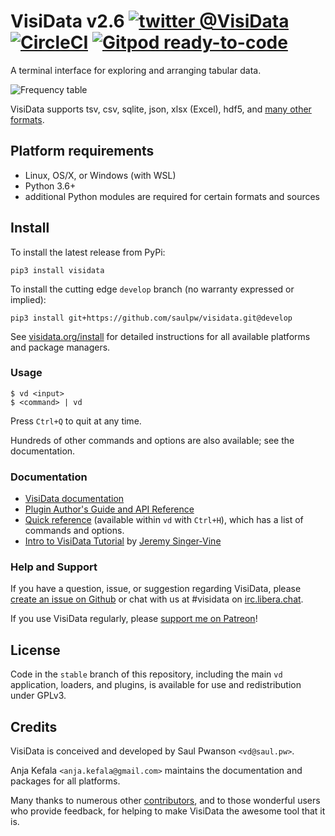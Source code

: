 
# VisiData v2.6 [![twitter @VisiData][1.1]][1] [![CircleCI](https://circleci.com/gh/saulpw/visidata/tree/stable.svg?style=svg)](https://circleci.com/gh/saulpw/visidata/tree/stable) [![Gitpod ready-to-code](https://img.shields.io/badge/Gitpod-ready--to--code-blue?logo=gitpod)](https://gitpod.io/#https://github.com/saulpw/visidata)

A terminal interface for exploring and arranging tabular data.

![Frequency table](http://visidata.org/freq-move-row.gif)

VisiData supports tsv, csv, sqlite, json, xlsx (Excel), hdf5, and [many other formats](https://visidata.org/formats).

## Platform requirements

- Linux, OS/X, or Windows (with WSL)
- Python 3.6+
- additional Python modules are required for certain formats and sources

## Install

To install the latest release from PyPi:

    pip3 install visidata

To install the cutting edge `develop` branch (no warranty expressed or implied):

    pip3 install git+https://github.com/saulpw/visidata.git@develop

See [visidata.org/install](https://visidata.org/install) for detailed instructions for all available platforms and package managers.

### Usage

    $ vd <input>
    $ <command> | vd

Press `Ctrl+Q` to quit at any time.

Hundreds of other commands and options are also available; see the documentation.

### Documentation

* [VisiData documentation](https://visidata.org/docs)
* [Plugin Author's Guide and API Reference](https://visidata.org/docs/api)
* [Quick reference](https://visidata.org/man) (available within `vd` with `Ctrl+H`), which has a list of commands and options.
* [Intro to VisiData Tutorial](https://jsvine.github.io/intro-to-visidata/) by [Jeremy Singer-Vine](https://www.jsvine.com/)

### Help and Support

If you have a question, issue, or suggestion regarding VisiData, please [create an issue on Github](https://github.com/saulpw/visidata/issues) or chat with us at #visidata on [irc.libera.chat](https://libera.chat/).

If you use VisiData regularly, please [support me on Patreon](https://www.patreon.com/saulpw)!

## License

Code in the `stable` branch of this repository, including the main `vd` application, loaders, and plugins, is available for use and redistribution under GPLv3.

## Credits

VisiData is conceived and developed by Saul Pwanson `<vd@saul.pw>`.

Anja Kefala `<anja.kefala@gmail.com>` maintains the documentation and packages for all platforms.

Many thanks to numerous other [contributors](https://visidata.org/credits/), and to those wonderful users who provide feedback, for helping to make VisiData the awesome tool that it is.

[1.1]: http://i.imgur.com/tXSoThF.png
[1]: http://www.twitter.com/VisiData

<!-- Please don't remove this: Grab your social icons from https://github.com/carlsednaoui/gitsocial -->
